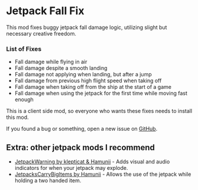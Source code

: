 # Jetpack Fall Fix

This mod fixes buggy jetpack fall damage logic, utilizing slight but necessary creative freedom.

### List of Fixes

- Fall damage while flying in air
- Fall damage despite a smooth landing
- Fall damage not applying when landing, but after a jump
- Fall damage from previous high flight speed when taking off
- Fall damage when taking off from the ship at the start of a game
- Fall damage when using the jetpack for the first time while moving fast enough

This is a client side mod, so everyone who wants these fixes needs to install this mod.

If you found a bug or something, open a new issue on [GitHub](https://github.com/Hamunii/JetpackFallFix/issues).

## Extra: other jetpack mods I recommend
- [JetpackWarning by klepticat & Hamunii](https://thunderstore.io/c/lethal-company/p/Hamunii/JetpackWarning/) - Adds visual and audio indicators for when your jetpack may explode.
- [JetpacksCarryBigItems by Hamunii](https://thunderstore.io/c/lethal-company/p/Hamunii/JetpacksCarryBigItems/) - Allows the use of the jetpack while holding a two handed item.